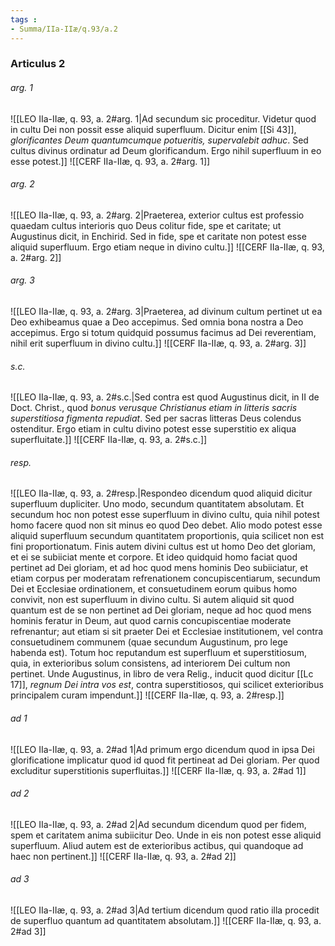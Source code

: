 ```yaml
---
tags : 
- Summa/IIa-IIæ/q.93/a.2
---
```


### Articulus 2

###### arg. 1
![[LEO IIa-IIæ, q. 93, a. 2#arg. 1|Ad secundum sic proceditur. Videtur quod in cultu Dei non possit esse aliquid superfluum. Dicitur enim [[Si 43]], *glorificantes Deum quantumcumque potueritis, supervalebit adhuc*. Sed cultus divinus ordinatur ad Deum glorificandum. Ergo nihil superfluum in eo esse potest.]]
![[CERF IIa-IIæ, q. 93, a. 2#arg. 1]]

###### arg. 2
![[LEO IIa-IIæ, q. 93, a. 2#arg. 2|Praeterea, exterior cultus est professio quaedam cultus interioris quo Deus colitur fide, spe et caritate; ut Augustinus dicit, in Enchirid. Sed in fide, spe et caritate non potest esse aliquid superfluum. Ergo etiam neque in divino cultu.]]
![[CERF IIa-IIæ, q. 93, a. 2#arg. 2]]

###### arg. 3
![[LEO IIa-IIæ, q. 93, a. 2#arg. 3|Praeterea, ad divinum cultum pertinet ut ea Deo exhibeamus quae a Deo accepimus. Sed omnia bona nostra a Deo accepimus. Ergo si totum quidquid possumus facimus ad Dei reverentiam, nihil erit superfluum in divino cultu.]]
![[CERF IIa-IIæ, q. 93, a. 2#arg. 3]]

###### s.c.
![[LEO IIa-IIæ, q. 93, a. 2#s.c.|Sed contra est quod Augustinus dicit, in II de Doct. Christ., quod *bonus verusque Christianus etiam in litteris sacris superstitiosa figmenta repudiat*. Sed per sacras litteras Deus colendus ostenditur. Ergo etiam in cultu divino potest esse superstitio ex aliqua superfluitate.]]
![[CERF IIa-IIæ, q. 93, a. 2#s.c.]]

###### resp.
![[LEO IIa-IIæ, q. 93, a. 2#resp.|Respondeo dicendum quod aliquid dicitur superfluum dupliciter. Uno modo, secundum quantitatem absolutam. Et secundum hoc non potest esse superfluum in divino cultu, quia nihil potest homo facere quod non sit minus eo quod Deo debet. Alio modo potest esse aliquid superfluum secundum quantitatem proportionis, quia scilicet non est fini proportionatum. Finis autem divini cultus est ut homo Deo det gloriam, et ei se subiiciat mente et corpore. Et ideo quidquid homo faciat quod pertinet ad Dei gloriam, et ad hoc quod mens hominis Deo subiiciatur, et etiam corpus per moderatam refrenationem concupiscentiarum, secundum Dei et Ecclesiae ordinationem, et consuetudinem eorum quibus homo convivit, non est superfluum in divino cultu. Si autem aliquid sit quod quantum est de se non pertinet ad Dei gloriam, neque ad hoc quod mens hominis feratur in Deum, aut quod carnis concupiscentiae moderate refrenantur; aut etiam si sit praeter Dei et Ecclesiae institutionem, vel contra consuetudinem communem (quae secundum Augustinum, pro lege habenda est). Totum hoc reputandum est superfluum et superstitiosum, quia, in exterioribus solum consistens, ad interiorem Dei cultum non pertinet. Unde Augustinus, in libro de vera Relig., inducit quod dicitur [[Lc 17]], *regnum Dei intra vos est*, contra superstitiosos, qui scilicet exterioribus principalem curam impendunt.]]
![[CERF IIa-IIæ, q. 93, a. 2#resp.]]

###### ad 1
![[LEO IIa-IIæ, q. 93, a. 2#ad 1|Ad primum ergo dicendum quod in ipsa Dei glorificatione implicatur quod id quod fit pertineat ad Dei gloriam. Per quod excluditur superstitionis superfluitas.]]
![[CERF IIa-IIæ, q. 93, a. 2#ad 1]]

###### ad 2
![[LEO IIa-IIæ, q. 93, a. 2#ad 2|Ad secundum dicendum quod per fidem, spem et caritatem anima subiicitur Deo. Unde in eis non potest esse aliquid superfluum. Aliud autem est de exterioribus actibus, qui quandoque ad haec non pertinent.]]
![[CERF IIa-IIæ, q. 93, a. 2#ad 2]]

###### ad 3
![[LEO IIa-IIæ, q. 93, a. 2#ad 3|Ad tertium dicendum quod ratio illa procedit de superfluo quantum ad quantitatem absolutam.]]
![[CERF IIa-IIæ, q. 93, a. 2#ad 3]]


